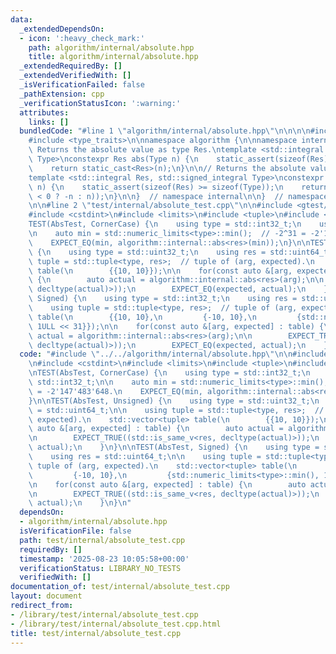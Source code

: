 ```yaml
---
data:
  _extendedDependsOn:
  - icon: ':heavy_check_mark:'
    path: algorithm/internal/absolute.hpp
    title: algorithm/internal/absolute.hpp
  _extendedRequiredBy: []
  _extendedVerifiedWith: []
  _isVerificationFailed: false
  _pathExtension: cpp
  _verificationStatusIcon: ':warning:'
  attributes:
    links: []
  bundledCode: "#line 1 \"algorithm/internal/absolute.hpp\"\n\n\n\n#include <concepts>\n\
    #include <type_traits>\n\nnamespace algorithm {\n\nnamespace internal {\n\n//\
    \ Returns the absolute value as type Res.\ntemplate <std::integral Res, std::unsigned_integral\
    \ Type>\nconstexpr Res abs(Type n) {\n    static_assert(sizeof(Res) >= sizeof(Type));\n\
    \    return static_cast<Res>(n);\n}\n\n// Returns the absolute value as type Res.\n\
    template <std::integral Res, std::signed_integral Type>\nconstexpr Res abs(Type\
    \ n) {\n    static_assert(sizeof(Res) >= sizeof(Type));\n    return static_cast<Res>(std::make_unsigned_t<Type>(n\
    \ < 0 ? -n : n));\n}\n\n}  // namespace internal\n\n}  // namespace algorithm\n\
    \n\n#line 2 \"test/internal/absolute_test.cpp\"\n\n#include <gtest/gtest.h>\n\n\
    #include <cstdint>\n#include <limits>\n#include <tuple>\n#include <vector>\n\n\
    TEST(AbsTest, CornerCase) {\n    using type = std::int32_t;\n    using res = std::int32_t;\n\
    \n    auto min = std::numeric_limits<type>::min();  // -2^31 = -2'147'483'648.\n\
    \    EXPECT_EQ(min, algorithm::internal::abs<res>(min));\n}\n\nTEST(AbsTest, Unsigned)\
    \ {\n    using type = std::uint32_t;\n    using res = std::uint64_t;\n\n    using\
    \ tuple = std::tuple<type, res>;  // tuple of (arg, expected).\n    std::vector<tuple>\
    \ table(\n        {{10, 10}});\n\n    for(const auto &[arg, expected] : table)\
    \ {\n        auto actual = algorithm::internal::abs<res>(arg);\n\n        EXPECT_TRUE((std::is_same_v<res,\
    \ decltype(actual)>));\n        EXPECT_EQ(expected, actual);\n    }\n}\n\nTEST(AbsTest,\
    \ Signed) {\n    using type = std::int32_t;\n    using res = std::uint64_t;\n\n\
    \    using tuple = std::tuple<type, res>;  // tuple of (arg, expected).\n    std::vector<tuple>\
    \ table(\n        {{10, 10},\n         {-10, 10},\n         {std::numeric_limits<type>::min(),\
    \ 1ULL << 31}});\n\n    for(const auto &[arg, expected] : table) {\n        auto\
    \ actual = algorithm::internal::abs<res>(arg);\n\n        EXPECT_TRUE((std::is_same_v<res,\
    \ decltype(actual)>));\n        EXPECT_EQ(expected, actual);\n    }\n}\n"
  code: "#include \"../../algorithm/internal/absolute.hpp\"\n\n#include <gtest/gtest.h>\n\
    \n#include <cstdint>\n#include <limits>\n#include <tuple>\n#include <vector>\n\
    \nTEST(AbsTest, CornerCase) {\n    using type = std::int32_t;\n    using res =\
    \ std::int32_t;\n\n    auto min = std::numeric_limits<type>::min();  // -2^31\
    \ = -2'147'483'648.\n    EXPECT_EQ(min, algorithm::internal::abs<res>(min));\n\
    }\n\nTEST(AbsTest, Unsigned) {\n    using type = std::uint32_t;\n    using res\
    \ = std::uint64_t;\n\n    using tuple = std::tuple<type, res>;  // tuple of (arg,\
    \ expected).\n    std::vector<tuple> table(\n        {{10, 10}});\n\n    for(const\
    \ auto &[arg, expected] : table) {\n        auto actual = algorithm::internal::abs<res>(arg);\n\
    \n        EXPECT_TRUE((std::is_same_v<res, decltype(actual)>));\n        EXPECT_EQ(expected,\
    \ actual);\n    }\n}\n\nTEST(AbsTest, Signed) {\n    using type = std::int32_t;\n\
    \    using res = std::uint64_t;\n\n    using tuple = std::tuple<type, res>;  //\
    \ tuple of (arg, expected).\n    std::vector<tuple> table(\n        {{10, 10},\n\
    \         {-10, 10},\n         {std::numeric_limits<type>::min(), 1ULL << 31}});\n\
    \n    for(const auto &[arg, expected] : table) {\n        auto actual = algorithm::internal::abs<res>(arg);\n\
    \n        EXPECT_TRUE((std::is_same_v<res, decltype(actual)>));\n        EXPECT_EQ(expected,\
    \ actual);\n    }\n}\n"
  dependsOn:
  - algorithm/internal/absolute.hpp
  isVerificationFile: false
  path: test/internal/absolute_test.cpp
  requiredBy: []
  timestamp: '2025-08-23 10:05:58+00:00'
  verificationStatus: LIBRARY_NO_TESTS
  verifiedWith: []
documentation_of: test/internal/absolute_test.cpp
layout: document
redirect_from:
- /library/test/internal/absolute_test.cpp
- /library/test/internal/absolute_test.cpp.html
title: test/internal/absolute_test.cpp
---
```

